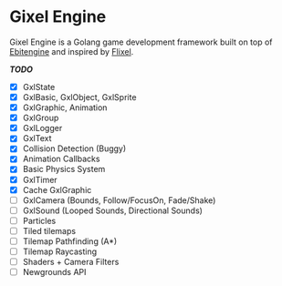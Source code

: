 # Gixel Engine

Gixel Engine is a Golang game development framework built on top of [Ebitengine](https://github.com/hajimehoshi/ebiten) and inspired by [Flixel](https://github.com/HaxeFlixel/flixel).

**_TODO_**

- [x] GxlState
- [x] GxlBasic, GxlObject, GxlSprite
- [x] GxlGraphic, Animation
- [x] GxlGroup
- [x] GxlLogger
- [x] GxlText
- [x] Collision Detection (Buggy)
- [x] Animation Callbacks
- [x] Basic Physics System
- [x] GxlTimer
- [x] Cache GxlGraphic
- [ ] GxlCamera (Bounds, Follow/FocusOn, Fade/Shake)
- [ ] GxlSound (Looped Sounds, Directional Sounds)
- [ ] Particles
- [ ] Tiled tilemaps
- [ ] Tilemap Pathfinding (A\*)
- [ ] Tilemap Raycasting
- [ ] Shaders + Camera Filters
- [ ] Newgrounds API
